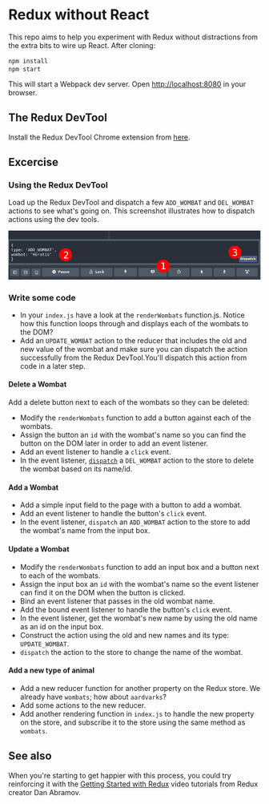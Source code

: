 # Redux without React

This repo aims to help you experiment with Redux without distractions from the extra bits to wire up React. After cloning:

```shell
npm install
npm start
```

This will start a Webpack dev server. Open [http://localhost:8080](http://localhost:8080) in your browser.

## The Redux DevTool

Install the Redux DevTool Chrome extension from [here](https://chrome.google.com/webstore/detail/redux-devtools/lmhkpmbekcpmknklioeibfkpmmfibljd).

## Excercise

### Using the Redux DevTool

Load up the Redux DevTool and dispatch a few `ADD_WOMBAT` and `DEL_WOMBAT` actions to see what's going on. This screenshot illustrates how to dispatch actions using the dev tools.

![Dispatching actions using Redux dev tools](./screenshot1.png)


### Write some code

- In your `index.js` have a look at the `renderWombats` function.js. Notice how this function loops through and displays each of the wombats to the DOM?
- Add an `UPDATE_WOMBAT` action to the reducer that includes the old and new value of the wombat and make sure you can dispatch the action successfully from the Redux DevTool.You'll dispatch this action from code in a later step.


#### Delete a Wombat

Add a delete button next to each of the wombats so they can be deleted:

- Modify the `renderWombats` function to add a button against each of the wombats.
- Assign the button an `id` with the wombat's name so you can find the button on the DOM later in order to add an event listener.
- Add an event listener to handle a `click` event.
- In the event listener, [`dispatch`](http://redux.js.org/docs/api/Store.html#dispatch) a `DEL_WOMBAT` action to the store to delete the wombat based on its name/id.


#### Add a Wombat

- Add a simple input field to the page with a button to add a wombat.
- Add an event listener to handle the button's `click` event.
- In the event listener, `dispatch` an `ADD_WOMBAT` action to the store to add the wombat's name from the input box.


#### Update a Wombat

- Modify the `renderWombats` function to add an input box and a button next to each of the wombats.
- Assign the input box an `id` with the wombat's name so the event listener can find it on the DOM when the button is clicked.
- Bind an event listener that passes in the old wombat name.
- Add the bound event listener to handle the button's `click` event.
- In the event listener, get the wombat's new name by using the old name as an id on the input box.
- Construct the action using the old and new names and its type: `UPDATE_WOMBAT`.
- `dispatch` the action to the store to change the name of the wombat.


#### Add a new type of animal

- Add a new reducer function for another property on the Redux store. We already have `wombats`; how about `aardvarks`?
- Add some actions to the new reducer.
- Add another rendering function in `index.js` to handle the new property on the store, and subscribe it to the store using the same method as `wombats`.


## See also

When you're starting to get happier with this process, you could try reinforcing it with the [Getting Started with Redux](https://egghead.io/courses/getting-started-with-redux) video tutorials from Redux creator Dan Abramov.
